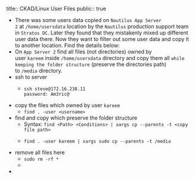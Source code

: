 title:: CKAD/Linux User Files
public:: true

- There was some users data copied on `Nautilus App Server 2` at `/home/usersdata` location by the `Nautilus` production support team in `Stratos DC`. Later they found that they mistakenly mixed up different user data there. Now they want to filter out some user data and copy it to another location. Find the details below:
- On `App Server 2` find all files (not directories) owned by user `kareem` inside `/home/usersdata` directory and copy them all `while keeping the folder structure` (preserve the directories path) to `/media` directory.
- ssh to server
	- ```
	  ssh steve@172.16.238.11
	  password: Am3ric@
	  ```
- copy the files which owned by  user `kareem`
	- `find . -user <username>`
- find and copy which preserve the folder structure
	- Syntax: `find <Path> <Conditions> | xargs cp --parents -t <copy file path>`
	- ```
	  find . -user kareem | xargs sudo cp --parents -t /media
	  ```
- remove all files here
	- `sudo rm -rf *`
	-
-